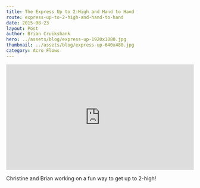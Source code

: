 ```yaml
---
title: The Express Up to 2-High and Hand to Hand
route: express-up-to-2-high-and-hand-to-hand
date: 2015-08-23
layout: Post
author: Brian Cruikshank
hero: ../assets/blog/express-up-1920x1080.jpg
thumbnail: ../assets/blog/express-up-640x480.jpg
category: Acro Flows
---
```


<style>.embed-container { position: relative; padding-bottom: 56.25%; height: 0; overflow: hidden; max-width: 100%; } .embed-container iframe, .embed-container object, .embed-container embed { position: absolute; top: 0; left: 0; width: 100%; height: 100%; }</style><div class='embed-container'><iframe src='https://www.youtube.com/embed/z9-b5NMA5aY' frameborder='0' allowfullscreen></iframe></div>

Christine and Brian working on a fun way to get up to 2-high!
